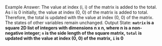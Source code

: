 Example Answer: 
The value at index (i, i) of the matrix is added to the total. As i is 0 initially, the value at index (0, 0) of the matrix is added to total. Therefore, the total is updated with the value at index (0, 0) of the matrix. The states of other variables remain unchanged. 
Output State: **`matrix` is a square 2D list of integers with dimensions n x n, where n is a non-negative integer; `n` is the side length of the square matrix, `total` is updated with the value at index (0, 0) of the matrix, `i` is 0**